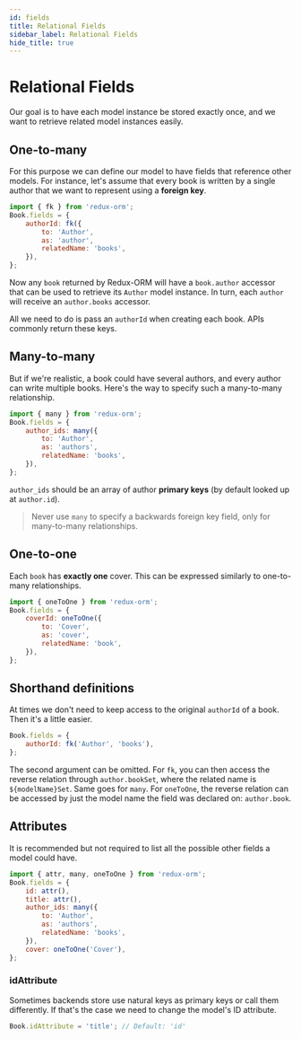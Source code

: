 ```yaml
---
id: fields
title: Relational Fields
sidebar_label: Relational Fields
hide_title: true
---
```


# Relational Fields

Our goal is to have each model instance be stored exactly once, and we want to retrieve related model instances easily.

## One-to-many
For this purpose we can define our model to have fields that reference other models. For instance, let's assume that every book is written by a single author that we want to represent using a **foreign key**.

```js
import { fk } from 'redux-orm';
Book.fields = {
    authorId: fk({
        to: 'Author',
        as: 'author',
        relatedName: 'books',
    }),
};
```
Now any `book` returned by Redux-ORM will have a `book.author` accessor that can be used to retrieve its `Author` model instance. In turn, each `author` will receive an `author.books` accessor.

All we need to do is pass an `authorId` when creating each book. APIs commonly return these keys.

## Many-to-many

But if we're realistic, a book could have several authors, and every author can write multiple books. Here's the way to specify such a many-to-many relationship.

```js
import { many } from 'redux-orm';
Book.fields = {
    author_ids: many({
        to: 'Author',
        as: 'authors',
        relatedName: 'books',
    }),
};
```
`author_ids` should be an array of author **primary keys** (by default looked up at `author.id`).

> Never use `many` to specify a backwards foreign key field, only for many-to-many relationships.

## One-to-one

Each `book` has **exactly one** cover. This can be expressed similarly to one-to-many relationships.

```js
import { oneToOne } from 'redux-orm';
Book.fields = {
    coverId: oneToOne({
        to: 'Cover',
        as: 'cover',
        relatedName: 'book',
    }),
};
```

## Shorthand definitions

At times we don't need to keep access to the original `authorId` of a book. Then it's a little easier.
```js
Book.fields = {
    authorId: fk('Author', 'books'),
};
```
The second argument can be omitted. For `fk`, you can then access the reverse relation through `author.bookSet`, where the related name is `${modelName}Set`. Same goes for `many`. For `oneToOne`, the reverse relation can be accessed by just the model name the field was declared on: `author.book`.

## Attributes

It is recommended but not required to list all the possible other fields a model could have.
```js
import { attr, many, oneToOne } from 'redux-orm';
Book.fields = {
    id: attr(),
    title: attr(),
    author_ids: many({
        to: 'Author',
        as: 'authors',
        relatedName: 'books',
    }),
    cover: oneToOne('Cover'),
};
```
### idAttribute
Sometimes backends store use natural keys as primary keys or call them differently. If that's the case we need to change the model's ID attribute.
```js
Book.idAttribute = 'title'; // Default: 'id'
```
